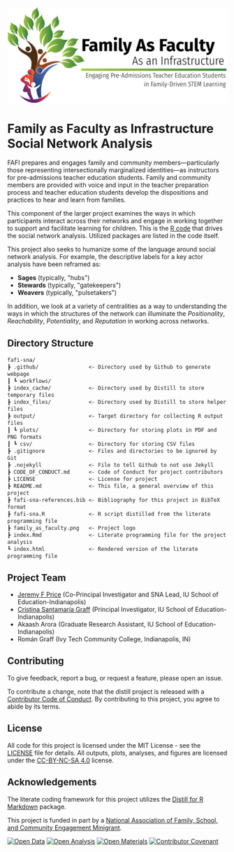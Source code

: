 ![FAFI](family_as_faculty.png)

# Family as Faculty as Infrastructure Social Network Analysis

FAFI prepares and engages family and community members—particularly those representing intersectionally marginalized identities—as instructors for pre-admissions teacher education students. Family and community members are provided with voice and input in the teacher preparation process and teacher education students develop the dispositions and practices to hear and learn from families.

This component of the larger project examines the ways in which participants interact across their networks and engage in working together to support and facilitate learning for children. This is the [R code](https://www.r-project.org/) that drives the social network analysis. Utilized packages are listed in the code itself.

This project also seeks to humanize some of the language around social network analysis. For example, the descriptive labels for a key actor analysis have been reframed as:

* **Sages** (typically, "hubs")
* **Stewards** (typically, "gatekeepers")
* **Weavers** (typically, "pulsetakers")

In addition, we look at a variety of centralities as a way to understanding the ways in which the structures of the network can illuminate the *Positionality*, *Reachability*, *Potentiality*, and *Reputation* in working across networks.

## Directory Structure

```
fafi-sna/
┣ .github/                <- Directory used by Github to generate webpage
┃ ┗ workflows/
┣ index_cache/            <- Directory used by Distill to store temporary files
┣ index_files/            <- Directory used by Distill to store helper files
┣ output/                 <- Target directory for collecting R output files
┃ ┗ plots/                <- Directory for storing plots in PDF and PNG formats
┃ ┗ csv/                  <- Directory for storing CSV files
┣ .gitignore              <- Files and directories to be ignored by Git
┣ .nojekyll               <- File to tell Github to not use Jekyll
┣ CODE_OF_CONDUCT.md      <- Code of Conduct for project contributors
┣ LICENSE                 <- License for project
┣ README.md               <- This file, a general overview of this project
┣ fafi-sna-references.bib <- Bibliography for this project in BibTeX format
┣ fafi-sna.R              <- R script distilled from the literate programming file
┣ family_as_faculty.png   <- Project logo
┣ index.Rmd               <- Literate programming file for the project analysis
┗ index.html              <- Rendered version of the literate programming file
```

## Project Team

* [Jeremy F Price](https://www.jeremyfprice.info/) (Co-Principal Investigator and SNA Lead, IU School of Education-Indianapolis)
* [Cristina Santamaría Graff](https://education.iupui.edu/faculty-research/faculty-directory/santamaria-graff-cristina.html) (Principal Investigator, IU School of Education-Indianapolis)
* Akaash Arora (Graduate Research Assistant, IU School of Education-Indianapolis)
* Román Graff (Ivy Tech Community College, Indianapolis, IN)

## Contributing
To give feedback, report a bug, or request a feature, please open an issue.

To contribute a change, note that the distill project is released with a [Contributor Code of Conduct](code_of_conduct.md). By contributing to this project, you agree to abide by its terms.

## License
All code for this project is licensed under the MIT License - see the [LICENSE](LICENSE) file for details. All outputs, plots, analyses, and figures are licensed under the [CC-BY-NC-SA 4.0](http://creativecommons.org/licenses/by-nc-sa/4.0/) license.

## Acknowledgements

The literate coding framework for this project utilizes the [Distill for R Markdown](https://rstudio.github.io/distill/) package.

This project is funded in part by a [National Association of Family, School, and Community Engagement Minigrant](https://nafsce.org/page/MiniGrant).

[![Open Data](https://img.shields.io/badge/DATA-open-informational)](https://osf.io/y3xz4/) [![Open Analysis](https://img.shields.io/badge/ANALYSIS-open-informational)](https://osf.io/epsvt/) [![Open Materials](https://img.shields.io/badge/MATERIALS-open-informational)](https://osf.io/5tay8/) [![Contributor Covenant](https://img.shields.io/badge/Contributor%20Covenant-2.1-4baaaa.svg)](code_of_conduct.md)
